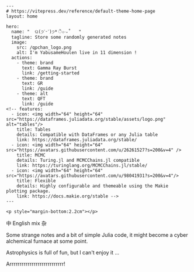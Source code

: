 ```@raw html
---
# https://vitepress.dev/reference/default-theme-home-page
layout: home

hero:
  name: "  ଘ(੭ˊᵕˋ)੭* ੈ✩‧₊˚   "
  tagline: Store some randomly generated notes
  image:
    src: /qpchan_logo.png
    alt: I'm YabusameHoulen live in 11 dimension !
  actions:
    - theme: brand
      text: Gamma Ray Burst
      link: /getting-started
    - theme: brand
      text: GR
      link: /guide
    - theme: alt
      text: QFT
      link: /guide
<!-- features:
  - icon: <img width="64" height="64" src="https://dataframes.juliadata.org/stable/assets/logo.png" alt="tables"/>
    title: Tables
    details: Compatible with DataFrames or any Julia table
    link: https://dataframes.juliadata.org/stable/
  - icon: <img width="64" height="64" src="https://avatars.githubusercontent.com/u/26261527?s=200&v=4" />
    title: MCMC
    details: Turing.jl and MCMCChains.jl compatible
    link: https://turinglang.org/MCMCChains.jl/stable/
  - icon: <img width="64" height="64" src="https://avatars.githubusercontent.com/u/98041931?s=200&v=4"/>
    title: Flexible
    details: Highly configurable and themeable using the Makie plotting package.
    link: https://docs.makie.org/stable -->
---
```

```@raw html
<p style="margin-bottom:2.2cm"></p>
```

中 English mix 杂

Some strange notes and a bit of simple Julia code, it might become a cyber alchemical furnace at some point.

Astrophysics is full of fun, but I can't enjoy it ... 

Arrrrrrrrrrrrrrrrrrrrrrrrrrr!